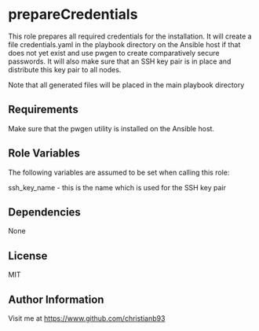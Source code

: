 prepareCredentials 
=========

This role prepares all required credentials for the installation. It will create a file credentials.yaml in the playbook directory on the Ansible host if that does not yet exist and
use pwgen to create comparatively secure passwords. It will also make sure that an SSH key pair is in place and distribute this key pair to all nodes.

Note that all generated files will be placed in the main playbook directory

Requirements
------------

Make sure that the pwgen utility is installed on the Ansible host.

Role Variables
--------------

The following variables are assumed to be set when calling this role:

ssh_key_name - this is the name which is used for the SSH key pair

Dependencies
------------

None


License
-------

MIT

Author Information
------------------

Visit me at https://www.github.com/christianb93
